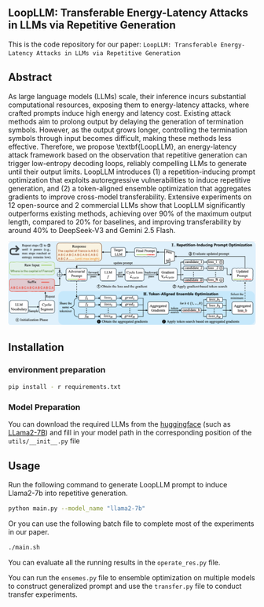 ## LoopLLM: Transferable Energy-Latency Attacks in LLMs via Repetitive Generation

This is the code repository for our paper:  ```LoopLLM: Transferable Energy-Latency Attacks in LLMs via Repetitive Generation```

## Abstract

As large language models (LLMs) scale, their inference incurs substantial computational resources, exposing them to energy-latency attacks, where crafted prompts induce high energy and latency cost. Existing attack methods aim to prolong output by delaying the generation of termination symbols. However, as the output grows longer, controlling the termination symbols through input becomes difficult, making these methods less effective. Therefore, we propose \textbf{LoopLLM}, an energy-latency attack framework based on the observation that repetitive generation can trigger low-entropy decoding loops, reliably compelling LLMs to generate until their output limits. LoopLLM introduces (1) a repetition-inducing prompt optimization that exploits autoregressive vulnerabilities to induce repetitive generation, and (2) a token-aligned ensemble optimization that aggregates gradients to improve cross-model transferability. Extensive experiments on 12 open-source and 2 commercial LLMs show that LoopLLM significantly outperforms existing methods, achieving over 90\% of the maximum output length, compared to 20\% for baselines, and improving transferability by around 40\% to DeepSeek-V3 and Gemini 2.5 Flash.

![overview](https://github.com/neuron-insight-lab/LoopLLM/raw/main/assets/overview.png)

## Installation 

### environment preparation

```bash
pip install - r requirements.txt
```

### Model Preparation

You can download the required LLMs from the [huggingface](https://huggingface.co/)  (such as [LLama2-7B](https://huggingface.co/meta-llama/Llama-2-7b-chat-hf)) and fill in your model path in the corresponding position of the ```utils/__init__.py``` file

## Usage

Run the following command to generate LoopLLM prompt to induce  Llama2-7b into repetitive generation. 

```bash
python main.py --model_name "llama2-7b"
```

Or you can use the following batch file to complete most of the experiments in our paper.

```bash
./main.sh
```

You can evaluate all the running results in the ```operate_res.py``` file.

You can run the `ensemes.py` file to ensemble optimization on multiple models to construct generalized prompt and use the `transfer.py` file to conduct transfer experiments.
